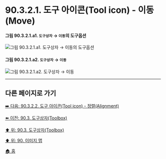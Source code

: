 # 90.3.2.1. 도구 아이콘(Tool icon) - 이동(Move)

<a id="90-03-02-01-a1"></a>

#### 그림 90.3.2.1.a1. `도구상자` → `이동`의 도구옵션
![그림 90.3.2.1.a1. `도구상자` → `이동`의 도구옵션](https://github.com/wonder13662/gimp/assets/15767104/e078f711-5e32-4fbf-9ef9-a681a9f1bcb3)

<a id="90-03-02-01-a2"></a>

#### 그림 90.3.2.1.a2. `도구상자` → `이동`
![그림 90.3.2.1.a2. `도구상자` → `이동`](https://github.com/wonder13662/gimp/assets/15767104/ad8fbe93-d22d-4767-988a-21b3a01fc174)

***

## 다른 페이지로 가기

[➡️ 다음: 90.3.2.2. 도구 아이콘(Tool icon) - 정렬(Alignment)](./90-03-02-02-alignment.md)

[⬅️ 이전: 90.3. 도구상자(Toolbox)](./90-03-00-toolbox.md)

[⬆️ 위: 90.3. 도구상자(Toolbox)](./90-03-00-toolbox.md)

[⬆️ 위: 90. 이미지 맵](./90-00-image-map.md)

[🏠 홈](./00-home.md)
